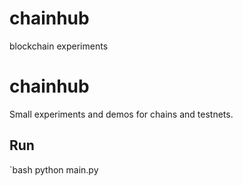 # chainhub
blockchain experiments
# chainhub
Small experiments and demos for chains and testnets.

## Run
`bash
python main.py
